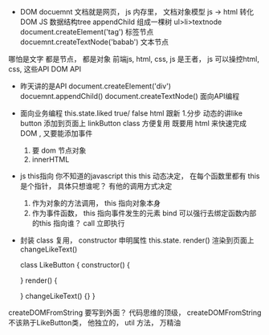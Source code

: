 -  DOM docuemnt 文档就是网页， js 内存里， 文档对象模型
  js   -> html 转化
  DOM  JS 数据结构tree   appendChild   组成一棵树
  ul>li>textnode 
  document.createElement('tag')  标签节点
  docuemnt.createTextNode('babab')  文本节点

  哪怕是文字  都是节点， 都是对象 
  前端js, html, css,  js 是王者， js 可以操控html, css, 这些API DOM API  

- 昨天讲的是API 
  document.createElement('div')  
  docuemnt.appendChild()
  document.createTextNode()  面向API编程

- 面向业务编程
  this.state.liked  true/ false  html 跟新
  1.分步
    动态的讲like button 添加到页面上
    linkButton  class 方便复用 
    既要用  html 来快速完成DOM , 又要能添加事件
    1. 要 dom 节点对象
    2. innerHTML 

- js this指向  你不知道的javascript this 
  this 动态决定， 在每个函数里都有 this 是个指针，
  具体只想谁呢？  有他的调用方式决定
  1. 作为对象的方法调用， this 指向对象本身
  2. 作为事件函数， this 指向事件发生的元素
    bind 可以强行去绑定函数内部的this 指向谁？
    call 立即执行
- 封装  class   复用， 
  constructor  申明属性 this.state.
  render()  渲染到页面上
  changeLikeText() 

  class LikeButton {
    constructor() {

    }
    render() {

    }
    changeLikeText() {}
  }

createDOMFromString 要写到外面？ 
代码思维的顶级， 
createDOMFromString 不该熟于LikeButton类， 他独立的， 
util 方法， 万精油 